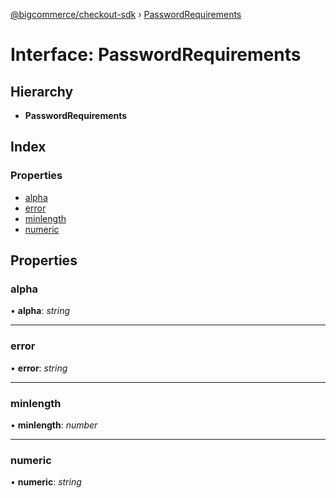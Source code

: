 [@bigcommerce/checkout-sdk](../README.md) › [PasswordRequirements](passwordrequirements.md)

# Interface: PasswordRequirements

## Hierarchy

* **PasswordRequirements**

## Index

### Properties

* [alpha](passwordrequirements.md#alpha)
* [error](passwordrequirements.md#error)
* [minlength](passwordrequirements.md#minlength)
* [numeric](passwordrequirements.md#numeric)

## Properties

###  alpha

• **alpha**: *string*

___

###  error

• **error**: *string*

___

###  minlength

• **minlength**: *number*

___

###  numeric

• **numeric**: *string*

